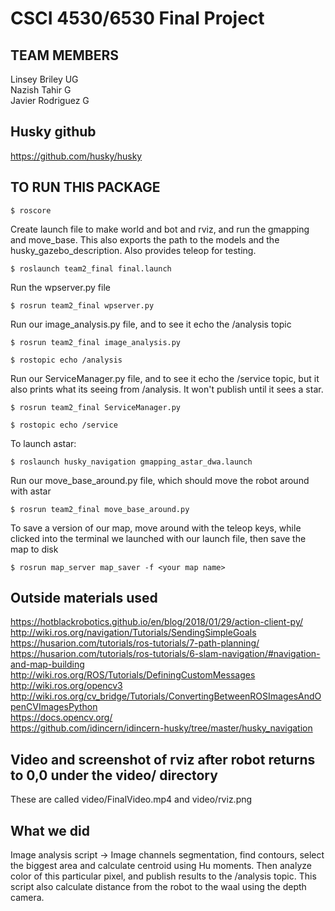 # CSCI 4530/6530 Final Project



## TEAM MEMBERS
Linsey Briley    UG
<br>
Nazish Tahir     G
<br>
Javier Rodriguez G
<br>

## Husky github
https://github.com/husky/husky


## TO RUN THIS PACKAGE

```
$ roscore

```

  Create launch file to make world and bot and rviz, and run the gmapping and move_base.
  This also exports the path to the models and the husky_gazebo_description.
  Also provides teleop for testing.
<br>
```
$ roslaunch team2_final final.launch
```

  Run the wpserver.py file
<br>
```
$ rosrun team2_final wpserver.py
```

  Run our image_analysis.py file, and to see it echo the /analysis topic
<br>
```
$ rosrun team2_final image_analysis.py

$ rostopic echo /analysis
```

  Run our ServiceManager.py file, and to see it echo the /service topic, but it also prints what its 
  seeing from /analysis. It won't publish until it sees a star.
<br>
```
$ rosrun team2_final ServiceManager.py

$ rostopic echo /service
```

  To launch astar:
<br>
```
$ roslaunch husky_navigation gmapping_astar_dwa.launch
```

  Run our move_base_around.py file, which should move the robot around with astar
<br>
```
$ rosrun team2_final move_base_around.py

```

  To save a version of our map, move around with the teleop keys, while clicked into 
  the terminal we launched with our launch file, then save the map to disk
<br>
```
$ rosrun map_server map_saver -f <your map name>
```


## Outside materials used
https://hotblackrobotics.github.io/en/blog/2018/01/29/action-client-py/
<br>
http://wiki.ros.org/navigation/Tutorials/SendingSimpleGoals
<br>
https://husarion.com/tutorials/ros-tutorials/7-path-planning/
<br>
https://husarion.com/tutorials/ros-tutorials/6-slam-navigation/#navigation-and-map-building
<br>
http://wiki.ros.org/ROS/Tutorials/DefiningCustomMessages
<br>
http://wiki.ros.org/opencv3
<br>
http://wiki.ros.org/cv_bridge/Tutorials/ConvertingBetweenROSImagesAndOpenCVImagesPython
<br>
https://docs.opencv.org/
<br> 
https://github.com/idincern/idincern-husky/tree/master/husky_navigation


## Video and screenshot of rviz after robot returns to 0,0 under the video/ directory

These are called video/FinalVideo.mp4 and video/rviz.png

## What we did

Image analysis script -> Image channels segmentation, find contours, select the biggest area and calculate centroid using Hu moments. Then analyze color of this particular pixel, and publish results to the /analysis topic. This script also calculate distance from the robot to the waal using the depth camera.
